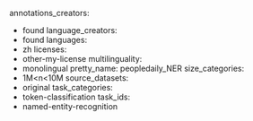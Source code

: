annotations_creators:
- found
language_creators:
- found
languages:
- zh
licenses:
- other-my-license
multilinguality:
- monolingual
pretty_name: peopledaily_NER
size_categories:
- 1M<n<10M
source_datasets:
- original
task_categories:
- token-classification
task_ids:
- named-entity-recognition